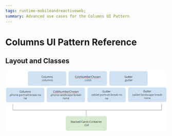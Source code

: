 ```yaml
---
tags: runtime-mobileandreactiveweb;  
summary: Advanced use cases for the Columns UI Pattern
---
```


# Columns UI Pattern Reference

## Layout and Classes

![](images/Column_layout.png)